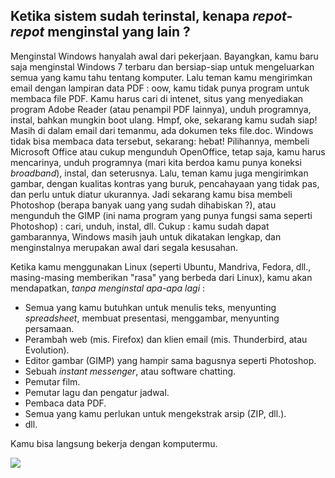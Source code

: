 <?php require("../../entete.php"); ?> <?php require("../../base.php"); ?> 

<div id="corps">

<h2>Ketika sistem sudah terinstal, kenapa <i>repot-repot</i> menginstal yang lain ?</h2>

Menginstal Windows hanyalah awal dari pekerjaan. Bayangkan, kamu baru saja menginstal Windows 7 terbaru dan bersiap-siap untuk mengeluarkan semua yang kamu tahu tentang komputer. Lalu teman kamu mengirimkan email dengan lampiran data PDF : oow, kamu tidak punya program untuk membaca file PDF. Kamu harus cari di intenet, situs yang menyediakan program Adobe Reader (atau penampil PDF lainnya), unduh programnya, instal, bahkan mungkin boot ulang. Hmpf, oke, sekarang kamu sudah siap! Masih di dalam email dari temanmu, ada dokumen teks file.doc. Windows tidak bisa membaca data tersebut, sekarang: hebat! Pilihannya, membeli Microsoft Office atau cukup mengunduh OpenOffice, tetap saja, kamu harus mencarinya, unduh programnya (mari kita berdoa kamu punya koneksi <i>broadband</i>), instal, dan seterusnya. Lalu, teman kamu juga mengirimkan gambar, dengan kualitas kontras yang buruk, pencahayaan yang tidak pas, dan perlu untuk diatur ukurannya. Jadi sekarang kamu bisa membeli Photoshop (berapa banyak uang yang sudah dihabiskan ?), atau mengunduh the GIMP (ini nama program yang punya fungsi sama seperti Photoshop) : cari, unduh, instal, dll. Cukup : kamu sudah dapat gambarannya, Windows masih jauh untuk dikatakan lengkap, dan menginstalnya merupakan awal dari segala kesusahan.

Ketika kamu menggunakan Linux (seperti Ubuntu, Mandriva, Fedora, dll., masing-masing memberikan "rasa" yang berbeda dari Linux), kamu akan mendapatkan, <i>tanpa menginstal apa-apa lagi</i> :

<ul>

<li>Semua yang kamu butuhkan untuk menulis teks, menyunting <i>spreadsheet</i>, membuat presentasi, menggambar, menyunting persamaan.</li>

<li>Perambah web (mis. Firefox) dan klien email (mis. Thunderbird, atau Evolution).</li>
<li>Editor gambar (GIMP) yang hampir sama bagusnya seperti Photoshop.</li>
<li>Sebuah <i>instant messenger</i>, atau software chatting.</li>
<li>Pemutar film.</li>
<li>Pemutar lagu dan pengatur jadwal.</li>
<li>Pembaca data PDF.</li>
<li>Semua yang kamu perlukan untuk mengekstrak arsip (ZIP, dll.).</li>
<li>dll.</li>
</ul>

<o>Kamu bisa langsung bekerja dengan komputermu.

<img src="Images/app_menu.png" />

</div>


